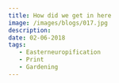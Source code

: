 ```yaml
---
title: How did we get in here
image: /images/blogs/017.jpg
description:
date: 02-06-2018
tags:
   - Easterneuropification
   - Print  
   - Gardening
---
```

